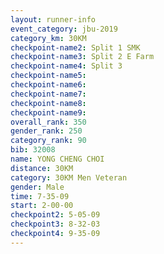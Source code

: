 ```yaml
---
layout: runner-info 
event_category: jbu-2019 
category_km: 30KM 
checkpoint-name2: Split 1 SMK 
checkpoint-name3: Split 2 E Farm 
checkpoint-name4: Split 3 
checkpoint-name5: 
checkpoint-name6: 
checkpoint-name7: 
checkpoint-name8: 
checkpoint-name9: 
overall_rank: 350
gender_rank: 250
category_rank: 90
bib: 32008
name: YONG CHENG CHOI
distance: 30KM
category: 30KM Men Veteran
gender: Male
time: 7-35-09
start: 2-00-00
checkpoint2: 5-05-09
checkpoint3: 8-32-03
checkpoint4: 9-35-09
---
```

